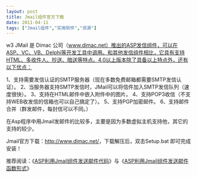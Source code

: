```yaml
---
layout: post
title: Jmail组件官方下载		
date: 2011-04-11
tags: ["Jmail组件","实用软件","资源"]
---
```


w3 JMail 是 Dimac 公司（www.dimac.net）推出的ASP发信组件，可以在ASP、VC、VB、Delphi等开发工具中调用。和其他发信组件相比，它具有支持HTML、多收件人、抄送、暗送等特点。4.0以上版本除了具备以上特点外，还有以下优点：

1、支持需要发信认证的SMTP服务器（现在多数免费邮箱都需要SMTP发信认证）。
2、当服务器支持SMTP发信时，JMail可以将信件加入SMTP发信队列（速度很快）。
3、支持在HTML邮件中嵌入附件中的图片。
4、支持POP3收信（不支持WEB收发信的信箱也可以自己搞定了）。
5、支持PGP加密邮件。
6、支持邮件合并（群发邮件，每封信可以不同。）

在Asp程序中用Jmail发邮件的比较多，主要是因为多数虚拟主机支持他，其它的支持的较少。

Jmail官方下载：<a href="http://www.dimac.net/">http://www.dimac.net/</a>，下载解压后，双击Setup.bat 即可完成安装！

推荐阅读：《<a title="ASP利用Jmail组件发送邮件代码" href="http://www.saqqdy.com/computer-skills/asp-code-for-sending-mail-using-jmail-components">ASP利用Jmail组件发送邮件代码</a>》与《<a title="ASP利用Jmail组件发送邮件函数形式" href="http://www.saqqdy.com/computer-skills/asp-components-using-jmail-send-mail-function-in-the-form">ASP利用Jmail组件发送邮件函数形式</a>》		